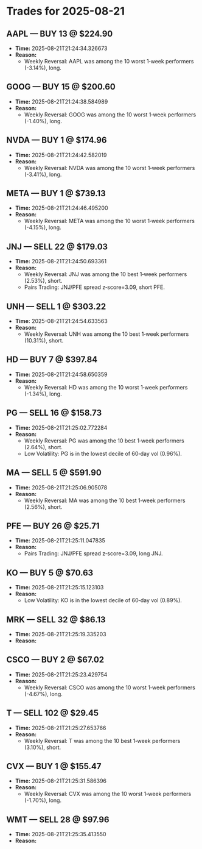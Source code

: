 # Trades for 2025-08-21

## AAPL — BUY 13 @ $224.90
- **Time:** 2025-08-21T21:24:34.326673
- **Reason:**
  - Weekly Reversal: AAPL was among the 10 worst 1‑week performers (-3.14%), long.

## GOOG — BUY 15 @ $200.60
- **Time:** 2025-08-21T21:24:38.584989
- **Reason:**
  - Weekly Reversal: GOOG was among the 10 worst 1‑week performers (-1.40%), long.

## NVDA — BUY 1 @ $174.96
- **Time:** 2025-08-21T21:24:42.582019
- **Reason:**
  - Weekly Reversal: NVDA was among the 10 worst 1‑week performers (-3.41%), long.

## META — BUY 1 @ $739.13
- **Time:** 2025-08-21T21:24:46.495200
- **Reason:**
  - Weekly Reversal: META was among the 10 worst 1‑week performers (-4.15%), long.

## JNJ — SELL 22 @ $179.03
- **Time:** 2025-08-21T21:24:50.693361
- **Reason:**
  - Weekly Reversal: JNJ was among the 10 best 1‑week performers (2.53%), short.
  - Pairs Trading: JNJ/PFE spread z‑score=3.09, short PFE.

## UNH — SELL 1 @ $303.22
- **Time:** 2025-08-21T21:24:54.633563
- **Reason:**
  - Weekly Reversal: UNH was among the 10 best 1‑week performers (10.31%), short.

## HD — BUY 7 @ $397.84
- **Time:** 2025-08-21T21:24:58.650359
- **Reason:**
  - Weekly Reversal: HD was among the 10 worst 1‑week performers (-1.34%), long.

## PG — SELL 16 @ $158.73
- **Time:** 2025-08-21T21:25:02.772284
- **Reason:**
  - Weekly Reversal: PG was among the 10 best 1‑week performers (2.64%), short.
  - Low Volatility: PG is in the lowest decile of 60‑day vol (0.96%).

## MA — SELL 5 @ $591.90
- **Time:** 2025-08-21T21:25:06.905078
- **Reason:**
  - Weekly Reversal: MA was among the 10 best 1‑week performers (2.56%), short.

## PFE — BUY 26 @ $25.71
- **Time:** 2025-08-21T21:25:11.047835
- **Reason:**
  - Pairs Trading: JNJ/PFE spread z‑score=3.09, long JNJ.

## KO — BUY 5 @ $70.63
- **Time:** 2025-08-21T21:25:15.123103
- **Reason:**
  - Low Volatility: KO is in the lowest decile of 60‑day vol (0.89%).

## MRK — SELL 32 @ $86.13
- **Time:** 2025-08-21T21:25:19.335203
- **Reason:**

## CSCO — BUY 2 @ $67.02
- **Time:** 2025-08-21T21:25:23.429754
- **Reason:**
  - Weekly Reversal: CSCO was among the 10 worst 1‑week performers (-4.67%), long.

## T — SELL 102 @ $29.45
- **Time:** 2025-08-21T21:25:27.653766
- **Reason:**
  - Weekly Reversal: T was among the 10 best 1‑week performers (3.10%), short.

## CVX — BUY 1 @ $155.47
- **Time:** 2025-08-21T21:25:31.586396
- **Reason:**
  - Weekly Reversal: CVX was among the 10 worst 1‑week performers (-1.70%), long.

## WMT — SELL 28 @ $97.96
- **Time:** 2025-08-21T21:25:35.413550
- **Reason:**

